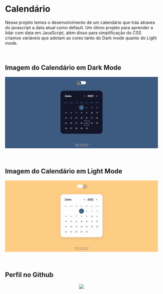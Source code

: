 # Calendário
Nesse projeto temos o desenvolvimento de um calendário que trás atraves do javascript a data atual como default. Um ótimo projeto para aprender a lidar com data em JavaScript, além disso para simplificação do CSS criamos variáveis que adotam as cores tanto do Dark mode quanto do Light mode.

&nbsp;&nbsp;&nbsp;&nbsp;&nbsp;&nbsp;&nbsp;&nbsp;&nbsp;&nbsp;&nbsp;&nbsp;&nbsp;&nbsp;&nbsp;&nbsp;&nbsp;&nbsp;&nbsp;&nbsp;

## Imagem do Calendário em Dark Mode 
<p align="center">
    <img src="../_img/CalendarioDarkMode.png" alt="Imagem da Calendário em Dark mode"/>
</p>
&nbsp;&nbsp;&nbsp;&nbsp;&nbsp;&nbsp;&nbsp;&nbsp;&nbsp;&nbsp;&nbsp;&nbsp;&nbsp;&nbsp;&nbsp;&nbsp;&nbsp;&nbsp;&nbsp;&nbsp;

## Imagem do Calendário em Light Mode 
<p align="center">
    <img src="../_img/CalendarioLightMode.png" alt="Imagem do Calendário em Light mode"/>
</p>
&nbsp;&nbsp;&nbsp;&nbsp;&nbsp;&nbsp;&nbsp;&nbsp;&nbsp;&nbsp;&nbsp;&nbsp;&nbsp;&nbsp;&nbsp;&nbsp;&nbsp;&nbsp;&nbsp;&nbsp;

## Perfil no Github

<p align="center">
    <a href="https://github.com/CMLeonardo">
        <img  src="https://img.shields.io/badge/GitHub-100000?style=for-the-badge&logo=github&logoColor=white&link=https://https://github.com/CMLeonardo">
    </a>
</p>